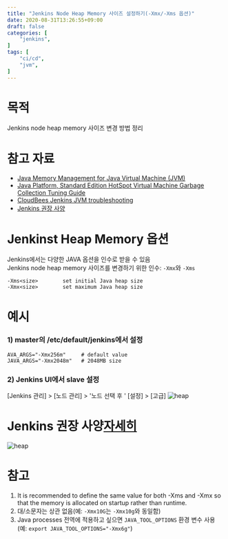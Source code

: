 ```yaml
---
title: "Jenkins Node Heap Memory 사이즈 설정하기(-Xmx/-Xms 옵션)"
date: 2020-08-31T13:26:55+09:00
draft: false
categories: [
    "jenkins",
]
tags: [
    "ci/cd",
    "jvm",
]
---
```


# 목적
Jenkins node heap memory 사이즈 변경 방법 정리

# 참고 자료
* [Java Memory Management for Java Virtual Machine (JVM)](https://betsol.com/java-memory-management-for-java-virtual-machine-jvm/)
* [Java Platform, Standard Edition HotSpot Virtual Machine Garbage Collection Tuning Guide](https://docs.oracle.com/javase/8/docs/technotes/guides/vm/gctuning/ergonomics.html)
* [CloudBees Jenkins JVM troubleshooting](https://docs.cloudbees.com/docs/admin-resources/latest/jvm-troubleshooting/#recommended-options)
* [Jenkins 권장 사양](https://docs.cloudbees.com/docs/admin-resources/latest/jvm-troubleshooting/#suggested-specifications)


# Jenkinst Heap Memory 옵션
Jenkins에서는 다양한 JAVA 옵션을 인수로 받을 수 있음  
Jenkins node heap memory 사이즈를 변경하기 위한 인수: `-Xmx`와 `-Xms`
```
-Xms<size>        set initial Java heap size
-Xmx<size>        set maximum Java heap size
```

# 예시
### 1) master의 /etc/default/jenkins에서 설정
```
AVA_ARGS="-Xmx256m"     # default value
JAVA_ARGS="-Xmx2048m"   # 2048MB size
```

### 2) Jenkins UI에서 slave 설정
[Jenkins 관리] > [노드 관리] > '노드 선택 후 ' [설정] > [고급]
![heap](/images/20200831_jenkins_node_heap_size/args.png)

# Jenkins 권장 사양[자세히](https://docs.cloudbees.com/docs/admin-resources/latest/jvm-troubleshooting/#suggested-specifications)
![heap](/images/20200831_jenkins_node_heap_size/heap.png)

# 참고
1) It is recommended to define the same value for both -Xms and -Xmx so that the memory is allocated on startup rather than runtime.
2) 대/소문자는 상관 없음(예: `-Xmx10G`는 `-Xmx10g`와 동일함)
3) Java processes 전역에 적용하고 싶으면 `JAVA_TOOL_OPTIONS` 환경 변수 사용(예: `export JAVA_TOOL_OPTIONS="-Xmx6g"`)